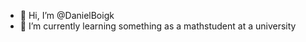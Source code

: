 - 👋 Hi, I’m @DanielBoigk
- 🌱 I’m currently learning something as a mathstudent at a university

<!---
DanielBoigk/DanielBoigk is a ✨ special ✨ repository because its `README.md` (this file) appears on your GitHub profile.
You can click the Preview link to take a look at your changes.
--->
